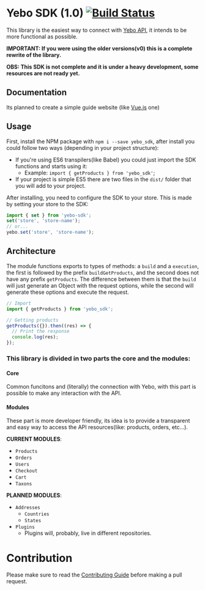 # Yebo SDK (1.0) [![Build Status](https://travis-ci.org/yebo-ecommerce/js-sdk.svg?branch=develop)](https://travis-ci.org/yebo-ecommerce/js-sdk)
This library is the easiest way to connect with [Yebo API](http://yebo.com.br/), it intends to be more functional as possible.

**IMPORTANT: If you were using the older versions(v0) this is a complete rewrite of the library.**

**OBS: This SDK is not complete and it is under a heavy development, some resources are not ready yet.**

## Documentation
Its planned to create a simple guide website (like [Vue.js](http://vuejs.org/guide/) one)

## Usage
First, install the NPM package with `npm i --save yebo_sdk`, after install you could follow two ways (depending in your project structure):

* If you're using ES6 transpilers(like Babel) you could just import the SDK functions and starts using it:
  * Example: `import { getProducts } from 'yebo_sdk'`;
* If your project is simple ES5 there are two files in the `dist/` folder that you will add to your project.

After installing, you need to configure the SDK to your store. This is made by setting your store to the SDK:
```javascript
import { set } from 'yebo-sdk';
set('store', 'store-name');
// or...
yebo.set('store', 'store-name');
```

## Architecture
The module functions exports to types of methods: a `build` and a `execution`, the first is followed by the prefix `buildGetProducts`, and the second does not have any prefix `getProducts`.
The difference between them is that the `build` will just generate an Object with the request options, while the second will generate these options and execute the request.
```javascript
// Import
import { getProducts } from 'yebo_sdk';

// Getting products
getProducts({}).then((res) => {
  // Print the response
  console.log(res);
});
```
### This library is divided in two parts the **core** and the **modules**:

#### Core
Common funcitons and (literally) the connection with Yebo, with this part is possible to make any
interaction with the API.

#### Modules
These part is more developer friendly, its idea is to provide a transparent and easy way to access
the API resources(like: products, orders, etc...).

**CURRENT MODULES**:

* `Products`
* `Orders`
* `Users`
* `Checkout`
* `Cart`
* `Taxons`

**PLANNED MODULES**:

* `Addresses`
  * `Countries`
  * `States`
* `Plugins`
  * Plugins will, probably, live in different repositories.

# Contribution
Please make sure to read the [Contributing Guide](CONTRIBUTING.md) before making a pull request.
